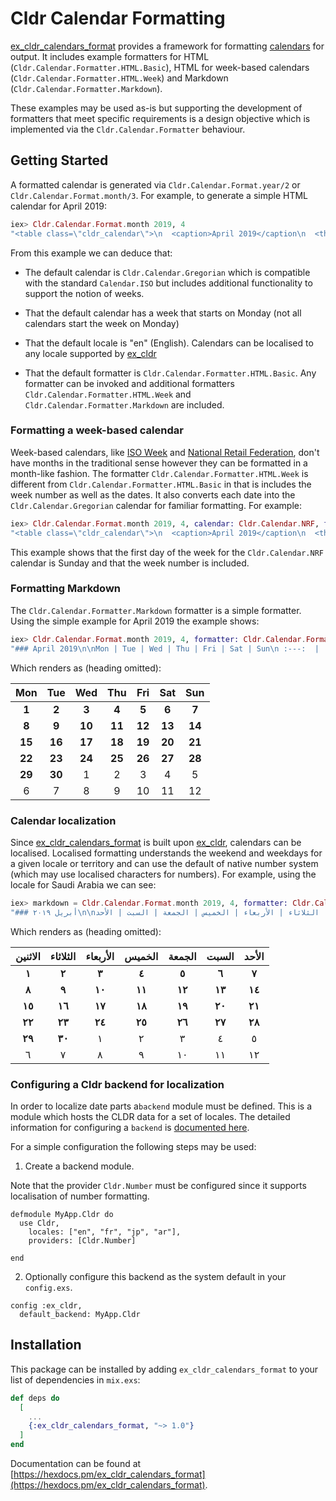 # Cldr Calendar Formatting

[ex_cldr_calendars_format](https://hex.pm/packages/cldr_calendars_format) provides a framework for formatting [calendars](https://hex.pm/packages/cldr_calendars) for output.  It includes example formatters for HTML (`Cldr.Calendar.Formatter.HTML.Basic`), HTML for week-based calendars (`Cldr.Calendar.Formatter.HTML.Week`) and Markdown (`Cldr.Calendar.Formatter.Markdown`).

These examples may be used as-is but supporting the development of formatters that meet specific requirements is a design objective which is implemented via the `Cldr.Calendar.Formatter` behaviour.

## Getting Started

A formatted calendar is generated via `Cldr.Calendar.Format.year/2` or `Cldr.Calendar.Format.month/3`.  For example, to generate a simple HTML calendar for April 2019:

```elixir
iex> Cldr.Calendar.Format.month 2019, 4
"<table class=\"cldr_calendar\">\n  <caption>April 2019</caption\n  <th>\n    <td class=\"day_name, weekday\">Mon</td>\n    <td class=\"day_name, weekday\">Tue</td>\n    <td class=\"day_name, weekday\">Wed</td>\n...."
```

From this example we can deduce that:

* The default calendar is `Cldr.Calendar.Gregorian` which is compatible with the standard `Calendar.ISO` but includes additional functionality to support the notion of weeks.

* That the default calendar has a week that starts on Monday (not all calendars start the week on Monday)

* That the default locale is "en" (English).  Calendars can be localised to any locale supported by [ex_cldr](https://hex.pm/packages/ex_cldr)

* That the default formatter is `Cldr.Calendar.Formatter.HTML.Basic`. Any formatter can be invoked and additional formatters `Cldr.Calendar.Formatter.HTML.Week` and `Cldr.Calendar.Formatter.Markdown` are included.

### Formatting a week-based calendar

Week-based calendars, like [ISO Week](https://en.wikipedia.org/wiki/ISO_week_date) and [National Retail Federation](https://nrf.com/resources/4-5-4-calendar), don't have months in the traditional sense however they can be formatted in a month-like fashion.  The formatter `Cldr.Calendar.Formatter.HTML.Week` is different from `Cldr.Calendar.Formatter.HTML.Basic` in that is includes the week number as well as the dates.  It also converts each date into the `Cldr.Calendar.Gregorian` calendar for familiar formatting.  For example:

```elixir
iex> Cldr.Calendar.Format.month 2019, 4, calendar: Cldr.Calendar.NRF, formatter: Cldr.Calendar.Formatter.HTML.Week
"<table class=\"cldr_calendar\">\n  <caption>April 2019</caption\n  <th>\n    <td> </td>\n    <td class=\"day_name, weekend\">Sun</td>\n    <td class=\"day_name, weekday\">Mon</td>\n    <td class=\"day_name, weekday\">Tue</td>\n    <td class=\"day_name, weekday\">Wed</td>\n    <td class=\"day_name, weekday\">Thu</td>\n    <td class=\"day_name, weekday\">Fri</td>\n    <td class=\"day_name, weekend\">Sat</td>\n\n  </th>\n  <tr>\n    <td class=\"week\">W14</td>\n ... "
```

This example shows that the first day of the week for the `Cldr.Calendar.NRF` calendar is Sunday and that the week number is included.

### Formatting Markdown

The `Cldr.Calendar.Formatter.Markdown` formatter is a simple formatter.  Using the simple example for April 2019 the example shows:
```elixir
iex> Cldr.Calendar.Format.month 2019, 4, formatter: Cldr.Calendar.Formatter.Markdown
"### April 2019\n\nMon | Tue | Wed | Thu | Fri | Sat | Sun\n :---:  |  :---:  |  :---:  |  :---:  |  :---:  |  :---:  |  :---: \n**1** | **2** | **3** | **4** | **5** | **6** | **7**\n**8** | **9** | **10** | **11** | **12** | **13** | **14**\n**15** | **16** | **17** | **18** | **19** | **20** | **21**\n**22** | **23** | **24** | **25** | **26** | **27** | **28**\n**29** | **30** | 1 | 2 | 3 | 4 | 5\n6 | 7 | 8 | 9 | 10 | 11 | 12\n"
```
Which renders as (heading omitted):

Mon | Tue | Wed | Thu | Fri | Sat | Sun
 :---:  |  :---:  |  :---:  |  :---:  |  :---:  |  :---:  |  :---:
**1** | **2** | **3** | **4** | **5** | **6** | **7**
**8** | **9** | **10** | **11** | **12** | **13** | **14**
**15** | **16** | **17** | **18** | **19** | **20** | **21**
**22** | **23** | **24** | **25** | **26** | **27** | **28**
**29** | **30** | 1 | 2 | 3 | 4 | 5
6 | 7 | 8 | 9 | 10 | 11 | 12

### Calendar localization

Since [ex_cldr_calendars_format](https://hex.pm/packages/ex_cldr_calendars_format) is built upon [ex_cldr](https://hex.pm/packages/ex_cldr), calendars can be localised.  Localised formatting understands the weekend and weekdays for a given locale or territory and can use the default of native number system (which may use localised characters for numbers).  For example, using the locale for Saudi Arabia we can see:

```elixir
iex> markdown = Cldr.Calendar.Format.month 2019, 4, formatter: Cldr.Calendar.Formatter.Markdown, locale: "ar-SA"
"### أبريل ٢٠١٩\n\nالاثنين | الثلاثاء | الأربعاء | الخميس | الجمعة | السبت | الأحد\n :---:  |  :---:  |  :---:  |  :---:  |  :---:  |  :---:  |  :---: \n**١** | **٢** | **٣** | **٤** | **٥** | **٦** | **٧**\n**٨** | **٩** | **١٠** | **١١** | **١٢** | **١٣** | **١٤**\n**١٥** | **١٦** | **١٧** | **١٨** | **١٩** | **٢٠** | **٢١**\n**٢٢** | **٢٣** | **٢٤** | **٢٥** | **٢٦** | **٢٧** | **٢٨**\n**٢٩** | **٣٠** | ١ | ٢ | ٣ | ٤ | ٥\n٦ | ٧ | ٨ | ٩ | ١٠ | ١١ | ١٢\n"
```
Which renders as (heading omitted):

الاثنين | الثلاثاء | الأربعاء | الخميس | الجمعة | السبت | الأحد
 :---:  |  :---:  |  :---:  |  :---:  |  :---:  |  :---:  |  :---:
**١** | **٢** | **٣** | **٤** | **٥** | **٦** | **٧**
**٨** | **٩** | **١٠** | **١١** | **١٢** | **١٣** | **١٤**
**١٥** | **١٦** | **١٧** | **١٨** | **١٩** | **٢٠** | **٢١**
**٢٢** | **٢٣** | **٢٤** | **٢٥** | **٢٦** | **٢٧** | **٢٨**
**٢٩** | **٣٠** | ١ | ٢ | ٣ | ٤ | ٥
٦ | ٧ | ٨ | ٩ | ١٠ | ١١ | ١٢

### Configuring a Cldr backend for localization

In order to localize date parts a`backend` module must be defined. This
is a module which hosts the CLDR data for a set of locales. The detailed
information for configuring a `backend` is [documented here](https://hexdocs.pm/ex_cldr/readme.html#configuration).

For a simple configuration the following steps may be used:

1. Create a backend module.

Note that the provider `Cldr.Number` must be configured since it supports localisation of number formatting.

```
defmodule MyApp.Cldr do
  use Cldr,
    locales: ["en", "fr", "jp", "ar"],
    providers: [Cldr.Number]

end
```

2. Optionally configure this backend as the system default in your `config.exs`.
```
config :ex_cldr,
  default_backend: MyApp.Cldr
```

## Installation

This package can be installed by adding `ex_cldr_calendars_format` to your list of dependencies in `mix.exs`:

```elixir
def deps do
  [
    ...
    {:ex_cldr_calendars_format, "~> 1.0"}
  ]
end
```

Documentation can be found at [https://hexdocs.pm/ex_cldr_calendars_format](https://hexdocs.pm/ex_cldr_calendars_format).

